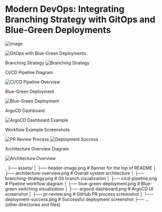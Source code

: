 # Modern DevOps: Integrating Branching Strategy with GitOps and Blue-Green Deployments
![image](https://github.com/user-attachments/assets/d6a81960-f551-4127-8d06-1e8837b9bd95)


![GitOps with Blue-Green Deployments](assets/header-image.png)

Branching Strategy
![Branching Strategy](assets/branching-strategy.png)

CI/CD Pipeline Diagram

![CI/CD Pipeline Overview](assets/cicd-pipeline.png)


Blue-Green Deployment 

![Blue-Green Deployment](assets/blue-green-deployment.png)


ArgoCD Dashboard 

![ArgoCD Dashboard Example](assets/argocd-dashboard.png)


Workflow Example Screenshots

![PR Review Process](assets/pr-review.png)
![Deployment Success](assets/deployment-success.png)


Architecture Overview Diagram

![Architecture Overview](assets/architecture-overview.png)


.
├── assets/
│   ├── header-image.png            # Banner for the top of README
│   ├── architecture-overview.png   # Overall system architecture
│   ├── branching-strategy.png      # Git branch visualization
│   ├── cicd-pipeline.png           # Pipeline workflow diagram
│   ├── blue-green-deployment.png   # Blue-green switching visualization
│   ├── argocd-dashboard.png        # ArgoCD UI screenshot
│   ├── pr-review.png               # GitHub PR process screenshot
│   └── deployment-success.png      # Successful deployment screenshot
├── ... (other directories and files)